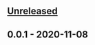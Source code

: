 <a name="unreleased"></a>
## [Unreleased]


<a name="0.0.1"></a>
## 0.0.1 - 2020-11-08

[Unreleased]: https://github.com/nipierre/gitlab-pr-bot/compare/0.0.1...HEAD
